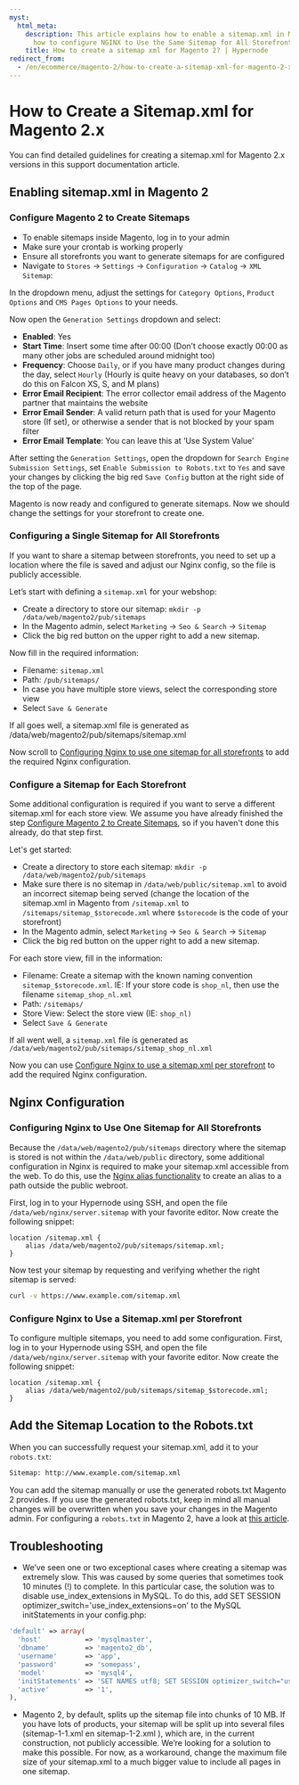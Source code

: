 ```yaml
---
myst:
  html_meta:
    description: This article explains how to enable a sitemap.xml in Magento 2 and
      how to configure NGINX to Use the Same Sitemap for All Storefronts.
    title: How to create a sitemap xml for Magento 2? | Hypernode
redirect_from:
  - /en/ecommerce/magento-2/how-to-create-a-sitemap-xml-for-magento-2-x/
---
```


<!-- source: https://support.hypernode.com/en/ecommerce/magento-2/how-to-create-a-sitemap-xml-for-magento-2-x/ -->

# How to Create a Sitemap.xml for Magento 2.x

You can find detailed guidelines for creating a sitemap.xml for Magento 2.x versions in this support documentation article.

## Enabling sitemap.xml in Magento 2

### Configure Magento 2 to Create Sitemaps

- To enable sitemaps inside Magento, log in to your admin
- Make sure your crontab is working properly
- Ensure all storefronts you want to generate sitemaps for are configured
- Navigate to `Stores` -> `Settings` -> `Configuration` -> `Catalog` -> `XML Sitemap`:

In the dropdown menu, adjust the settings for `Category Options`, `Product Options` and `CMS Pages Options` to your needs.

Now open the `Generation Settings` dropdown and select:

- **Enabled**: Yes
- **Start Time**: Insert some time after 00:00 (Don’t choose exactly 00:00 as many other jobs are scheduled around midnight too)
- **Frequency**: Choose `Daily`, or if you have many product changes during the day, select `Hourly` (Hourly is quite heavy on your databases, so don’t do this on Falcon XS, S, and M plans)
- **Error Email Recipient**: The error collector email address of the Magento partner that maintains the website
- **Error Email Sender**: A valid return path that is used for your Magento store (If set), or otherwise a sender that is not blocked by your spam filter
- **Error Email Template**: You can leave this at ‘Use System Value’

After setting the `Generation Settings`, open the dropdown for `Search Engine Submission Settings`, set `Enable Submission to Robots.txt` to `Yes` and save your changes by clicking the big red `Save Config` button at the right side of the top of the page.

Magento is now ready and configured to generate sitemaps. Now we should change the settings for your storefront to create one.

### Configuring a Single Sitemap for All Storefronts

If you want to share a sitemap between storefronts, you need to set up a location where the file is saved and adjust our Nginx config, so the file is publicly accessible.

Let’s start with defining a `sitemap.xml` for your webshop:

- Create a directory to store our sitemap: `mkdir -p /data/web/magento2/pub/sitemaps`
- In the Magento admin, select `Marketing` -> `Seo & Search` -> `Sitemap`
- Click the big red button on the upper right to add a new sitemap.

Now fill in the required information:

- Filename: `sitemap.xml`
- Path: `/pub/sitemaps/`
- In case you have multiple store views, select the corresponding store view
- Select `Save & Generate`

If all goes well, a sitemap.xml file is generated as /data/web/magento2/pub/sitemaps/sitemap.xml

Now scroll to [Configuring Nginx to use one sitemap for all storefronts](#configuring-nginx-to-use-one-sitemap-for-all-storefronts) to add the required Nginx configuration.

### Configure a Sitemap for Each Storefront

Some additional configuration is required if you want to serve a different sitemap.xml for each store view. We assume you have already finished the step [Configure Magento 2 to Create Sitemaps](#configure-magento-2-to-create-sitemaps), so if you haven't done this already, do that step first.

Let's get started:

- Create a directory to store each sitemap: `mkdir -p /data/web/magento2/pub/sitemaps`
- Make sure there is no sitemap in `/data/web/public/sitemap.xml` to avoid an incorrect sitemap being served (change the location of the sitemap.xml in Magento from `/sitemap.xml` to `/sitemaps/sitemap_$storecode.xml` where `$storecode` is the code of your storefront)
- In the Magento admin, select `Marketing` -> `Seo & Search` -> `Sitemap`
- Click the big red button on the upper right to add a new sitemap.

For each store view, fill in the information:

- Filename: Create a sitemap with the known naming convention `sitemap_$storecode.xml`. IE: If your store code is `shop_nl`, then use the filename `sitemap_shop_nl.xml`
- Path: `/sitemaps/`
- Store View: Select the store view (IE: `shop_nl)`
- Select `Save & Generate`

If all went well, a `sitemap.xml` file is generated as `/data/web/magento2/pub/sitemaps/sitemap_shop_nl.xml`

Now you can use [Configure Nginx to use a sitemap.xml per storefront](#configure-nginx-to-use-a-sitemapxml-per-storefront) to add the required Nginx configuration.

## Nginx Configuration

### Configuring Nginx to Use One Sitemap for All Storefronts

Because the `/data/web/magento2/pub/sitemaps` directory where the sitemap is stored is not within the `/data/web/public` directory, some additional configuration in Nginx is required to make your sitemap.xml accessible from the web. To do this, use the [Nginx alias functionality](http://nginx.org/en/docs/http/ngx_http_core_module.html#alias) to create an alias to a path outside the public webroot.

First, log in to your Hypernode using SSH, and open the file `/data/web/nginx/server.sitemap` with your favorite editor. Now create the following snippet:

```nginx
location /sitemap.xml {
    alias /data/web/magento2/pub/sitemaps/sitemap.xml;
}
```

Now test your sitemap by requesting and verifying whether the right sitemap is served:

```bash
curl -v https://www.example.com/sitemap.xml
```

### Configure Nginx to Use a Sitemap.xml per Storefront

To configure multiple sitemaps, you need to add some configuration. First, log in to your Hypernode using SSH, and open the file `/data/web/nginx/server.sitemap` with your favorite editor. Now create the following snippet:

```nginx
location /sitemap.xml {
    alias /data/web/magento2/pub/sitemaps/sitemap_$storecode.xml;
}
```

## Add the Sitemap Location to the Robots.txt

When you can successfully request your sitemap.xml, add it to your `robots.txt`:

```bash
Sitemap: http://www.example.com/sitemap.xml
```

You can add the sitemap manually or use the generated robots.txt Magento 2 provides. If you use the generated robots.txt, keep in mind all manual changes will be overwritten when you save your changes in the Magento admin. For configuring a `robots.txt` in Magento 2, have a look at [this article](../../ecommerce-applications/magento-2/how-to-create-a-robots-txt-for-magento-2-x.md).

## Troubleshooting

- We’ve seen one or two exceptional cases where creating a sitemap was extremely slow. This was caused by some queries that sometimes took 10 minutes (!) to complete. In this particular case, the solution was to disable use_index_extensions in MySQL. To do this, add SET SESSION optimizer_switch='use_index_extensions=on' to the MySQL initStatements in your config.php:

```php
'default' => array(
  'host'           => 'mysqlmaster',
  'dbname'         => 'magento2_db',
  'username'       => 'app',
  'password'       => 'somepass',
  'model'          => 'mysql4',
  'initStatements' => 'SET NAMES utf8; SET SESSION optimizer_switch="use_index_extensions=on"',
  'active'         => '1',
),
```

- Magento 2, by default, splits up the sitemap file into chunks of 10 MB. If you have lots of products, your sitemap will be split up into several files (sitemap-1-1.xml en sitemap-1-2.xml ), which are, in the current construction, not publicly accessible. We’re looking for a solution to make this possible. For now, as a workaround, change the maximum file size of your sitemap.xml to a much bigger value to include all pages in one sitemap.
